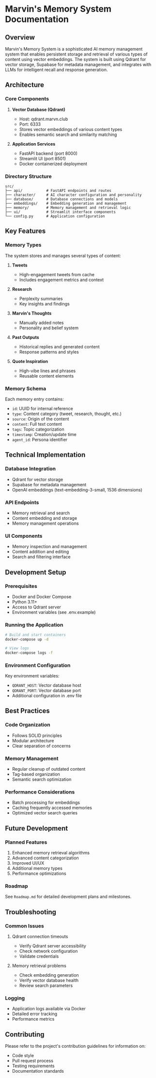# Marvin's Memory System Documentation

## Overview
Marvin's Memory System is a sophisticated AI memory management system that enables persistent storage and retrieval of various types of content using vector embeddings. The system is built using Qdrant for vector storage, Supabase for metadata management, and integrates with LLMs for intelligent recall and response generation.

## Architecture

### Core Components

1. **Vector Database (Qdrant)**
   - Host: qdrant.marvn.club
   - Port: 6333
   - Stores vector embeddings of various content types
   - Enables semantic search and similarity matching

2. **Application Services**
   - FastAPI backend (port 8000)
   - Streamlit UI (port 8501)
   - Docker containerized deployment

### Directory Structure

```
src/
├── api/           # FastAPI endpoints and routes
├── character/     # AI character configuration and personality
├── database/      # Database connections and models
├── embeddings/    # Embedding generation and management
├── memory/        # Memory management and retrieval logic
├── ui/            # Streamlit interface components
└── config.py      # Application configuration
```

## Key Features

### Memory Types
The system stores and manages several types of content:

1. **Tweets**
   - High-engagement tweets from cache
   - Includes engagement metrics and context

2. **Research**
   - Perplexity summaries
   - Key insights and findings

3. **Marvin's Thoughts**
   - Manually added notes
   - Personality and belief system

4. **Past Outputs**
   - Historical replies and generated content
   - Response patterns and styles

5. **Quote Inspiration**
   - High-vibe lines and phrases
   - Reusable content elements

### Memory Schema
Each memory entry contains:

- `id`: UUID for internal reference
- `type`: Content category (tweet, research, thought, etc.)
- `source`: Origin of the content
- `content`: Full text content
- `tags`: Topic categorization
- `timestamp`: Creation/update time
- `agent_id`: Persona identifier

## Technical Implementation

### Database Integration
- Qdrant for vector storage
- Supabase for metadata management
- OpenAI embeddings (text-embedding-3-small, 1536 dimensions)

### API Endpoints
- Memory retrieval and search
- Content embedding and storage
- Memory management operations

### UI Components
- Memory inspection and management
- Content addition and editing
- Search and filtering interface

## Development Setup

### Prerequisites
- Docker and Docker Compose
- Python 3.11+
- Access to Qdrant server
- Environment variables (see .env.example)

### Running the Application
```bash
# Build and start containers
docker-compose up -d

# View logs
docker-compose logs -f
```

### Environment Configuration
Key environment variables:
- `QDRANT_HOST`: Vector database host
- `QDRANT_PORT`: Vector database port
- Additional configuration in .env file

## Best Practices

### Code Organization
- Follows SOLID principles
- Modular architecture
- Clear separation of concerns

### Memory Management
- Regular cleanup of outdated content
- Tag-based organization
- Semantic search optimization

### Performance Considerations
- Batch processing for embeddings
- Caching frequently accessed memories
- Optimized vector search queries

## Future Development

### Planned Features
1. Enhanced memory retrieval algorithms
2. Advanced content categorization
3. Improved UI/UX
4. Additional memory types
5. Performance optimizations

### Roadmap
See `Roadmap.md` for detailed development plans and milestones.

## Troubleshooting

### Common Issues
1. Qdrant connection timeouts
   - Verify Qdrant server accessibility
   - Check network configuration
   - Validate credentials

2. Memory retrieval problems
   - Check embedding generation
   - Verify vector database health
   - Review search parameters

### Logging
- Application logs available via Docker
- Detailed error tracking
- Performance metrics

## Contributing
Please refer to the project's contribution guidelines for information on:
- Code style
- Pull request process
- Testing requirements
- Documentation standards 